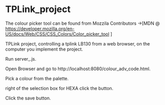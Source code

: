 # TPLink_project
The colour picker tool can be found from Mozzila Contributors
->[MDN @ https://developer.mozilla.org/en-US/docs/Web/CSS/CSS_Colors/Color_picker_tool ]

TPLink project, controlling a tplink LB130 from a web browser,
on the computer you implement the project. 


Run server_.js.

Open Browser and go to http://localhost:8080/colour_adv_code.html.

Pick a colour from the palette.

right of the selection box for HEXA click the button.

Click the save button.


